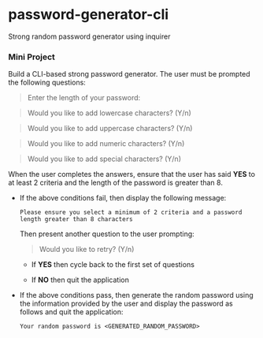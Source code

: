 # password-generator-cli

Strong random password generator using inquirer

### Mini Project

Build a CLI-based strong password generator. The user must be prompted the following questions:

> Enter the length of your password:

> Would you like to add lowercase characters? (Y/n)

> Would you like to add uppercase characters? (Y/n)

> Would you like to add numeric characters? (Y/n)

> Would you like to add special characters? (Y/n)

When the user completes the answers, ensure that the user has said **YES** to at least 2 criteria and the length of the password is greater than 8.

- If the above conditions fail, then display the following message:

  `Please ensure you select a minimum of 2 criteria and a password length greater than 8 characters`

  Then present another question to the user prompting:

  > Would you like to retry? (Y/n)

  - If **YES** then cycle back to the first set of questions

  - If **NO** then quit the application

- If the above conditions pass, then generate the random password using the information provided by the user and display the password as follows and quit the application:

  `Your random password is <GENERATED_RANDOM_PASSWORD>`
